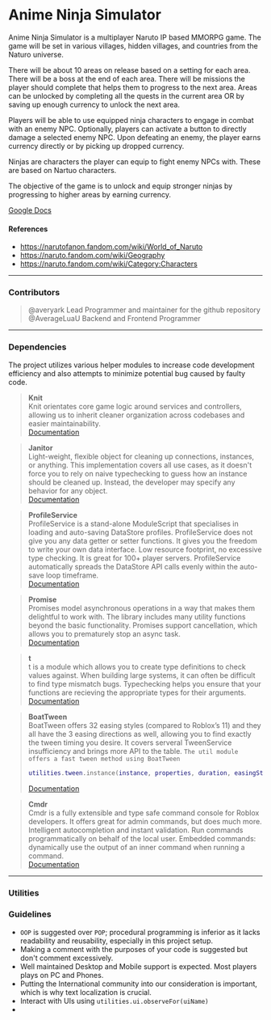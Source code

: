 # Anime Ninja Simulator

Anime Ninja Simulator is a multiplayer Naruto IP based MMORPG game. The game will be set in various villages, hidden villages, and countries from the Naturo universe. 

There will be about 10 areas on release based on a setting for each area. There will be a boss at the end of each area. There will be missions the player should complete that helps them to progress to the next area. Areas can be unlocked by completing all the quests in the current area OR by saving up enough currency to unlock the next area. 

Players will be able to use equipped ninja characters to engage in combat with an enemy NPC. Optionally, players can activate a button to directly damage a selected enemy NPC. Upon defeating an enemy, the player earns currency directly or by picking up dropped currency.

Ninjas are characters the player can equip to fight enemy NPCs with. These are based on Nartuo characters.

The objective of the game is to unlock and equip stronger ninjas by progressing to higher areas by earning currency.

[Google Docs](https://docs.google.com/document/d/1gvsl3oDkl1MrIaWaRKGyx2nzcB9sx54sERcVYANOglE)

#### References
- https://narutofanon.fandom.com/wiki/World_of_Naruto
- https://naruto.fandom.com/wiki/Geography
- https://naruto.fandom.com/wiki/Category:Characters


***

### Contributors

> @averyark Lead Programmer and maintainer for the github repository\
> @AverageLuaU Backend and Frontend Programmer

***
### Dependencies

The project utilizes various helper modules to increase code development efficiency and also attempts to minimize potential bug caused by faulty code.

> **Knit**\
> Knit orientates core game logic around services and controllers, allowing us to inherit cleaner organization across codebases and easier maintainability.\
> [Documentation](https://sleitnick.github.io/Knit/docs/intro)

> **Janitor**\
> Light-weight, flexible object for cleaning up connections, instances, or anything. This implementation covers all use cases, as it doesn't force you to rely on naive typechecking to guess how an instance should be cleaned up. Instead, the developer may specify any behavior for any object.\
> [Documentation](https://rostrap.github.io/Libraries/Events/Janitor/)

> **ProfileService**\
> ProfileService is a stand-alone ModuleScript that specialises in loading and auto-saving DataStore profiles. ProfileService does not give you any data getter or setter functions. It gives you the freedom to write your own data interface. Low resource footprint, no excessive type checking. It is great for 100+ player servers. ProfileService automatically spreads the DataStore API calls evenly within the auto-save loop timeframe.\
> [Documentation](https://madstudioroblox.github.io/ProfileService/)

> **Promise**\
> Promises model asynchronous operations in a way that makes them delightful to work with. The library includes many utility functions beyond the basic functionality. Promises support cancellation, which allows you to prematurely stop an async task.\
> [Documentation](https://eryn.io/roblox-lua-promise/api/Promise)

> **t**\
> t is a module which allows you to create type definitions to check values against. When building large systems, it can often be difficult to find type mismatch bugs. Typechecking helps you ensure that your functions are recieving the appropriate types for their arguments.\
> [Documentation](https://github.com/osyrisrblx/t)

> **BoatTween**\
> BoatTween offers 32 easing styles (compared to Roblox’s 11) and they all have the 3 easing directions as well, allowing you to find exactly the tween timing you desire. It covers serveral TweenService insufficiency and brings more API to the table. `The util module offers a fast tween method using BoatTween`
> ```lua
> utilities.tween.instance(instance, properties, duration, easingStyle,easingDirection)
>```
> [Documentation](https://github.com/boatbomber/BoatTween)

> **Cmdr**\
> Cmdr is a fully extensible and type safe command console for Roblox developers. It offers great for admin commands, but does much more. Intelligent autocompletion and instant validation. Run commands programmatically on behalf of the local user. Embedded commands: dynamically use the output of an inner command when running a command.\
> [Documentation](https://eryn.io/Cmdr/api/Cmdr.html)

***

### Utilities

### Guidelines

- `OOP` is suggested over `POP`; procedural programming is inferior as it lacks readability and reusability, especially in this project setup.
- Making a comment with the purposes of your code is suggested but don't comment excessively.
- Well maintained Desktop and Mobile support is expected. Most players plays on PC and Phones.
- Putting the International community into our consideration is important, which is why text localization is crucial.
- Interact with UIs using `utilities.ui.observeFor(uiName)`
- 